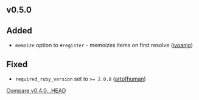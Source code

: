 ## v0.5.0

## Added

* `memoize` option to `#register` - memoizes items on first resolve ([ivoanjo](https://github.com/ivoanjo))

## Fixed

* `required_ruby_version` set to `>= 2.0.0` ([artofhuman](https://github.com/artofhuman))

[Compare v0.4.0...HEAD](https://github.com/dry-rb/dry-container/compare/v0.4.0...v0.5.0)
